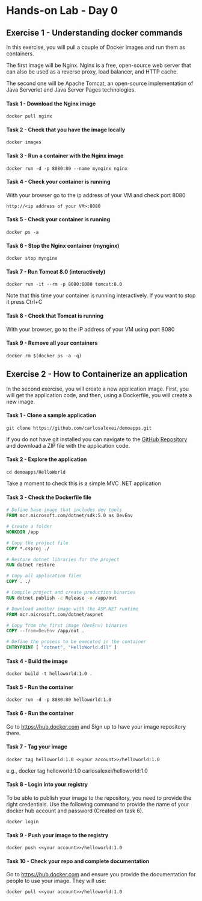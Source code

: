 # Hands-on Lab - Day 0 
## Exercise 1 - Understanding docker commands

In this exercise, you will pull a couple of Docker images and run them as containers.

The first image will be Nginx. Nginx is a free, open-source web server that can also be used as a reverse proxy, load balancer, and HTTP cache.

The second one will be Apache Tomcat, an open-source implementation of  Java Serverlet and Java Server Pages technologies. 

#### Task 1 - Download the Nginx image 
```
docker pull nginx
```
#### Task 2 - Check that you have the image locally
```
docker images
```
#### Task 3 - Run a container with the Nginx image
```
docker run -d -p 8080:80 --name mynginx nginx
```
#### Task 4 - Check your container is running
With your browser go to the ip address of your VM and check port 8080
```
http://<ip address of your VM>:8080
```

#### Task 5 - Check your container is running
```
docker ps -a
```
#### Task 6 - Stop the Nginx container (mynginx)
```
docker stop mynginx
```

#### Task 7 - Run Tomcat 8.0 (interactively)
```
docker run -it --rm -p 8080:8080 tomcat:8.0
```
Note that this time your container is running interactively. If you want to stop it press Ctrl+C

#### Task 8 - Check that Tomcat is running 
With your browser, go to the IP address of your VM using port 8080

#### Task 9 - Remove all your containers 
```
docker rm $(docker ps -a -q)
```
## Exercise 2 - How to Containerize an application

In the second exercise, you will create a new application image. First, you will get the application code, and then, using a Dockerfile, you will create a new image.  

#### Task 1 - Clone a sample application
```
git clone https://github.com/carlosalexei/demoapps.git
```
If you do not have git installed you can navigate to the [GitHub Repository](https://github.com/carlosalexei/demoapps) and download a ZIP file with the application code. 

#### Task 2 - Explore the application 
```
cd demoapps/HelloWorld
```
Take a moment to check this is a simple MVC .NET application
#### Task 3 - Check the Dockerfile file
```Dockerfile
# Define base image that includes dev tools
FROM mcr.microsoft.com/dotnet/sdk:5.0 as DevEnv

# Create a folder
WORKDIR /app

# Copy the project file
COPY *.csproj ./

# Restore dotnet libraries for the project
RUN dotnet restore

# Copy all application files
COPY . ./

# Compile project and create production binaries
RUN dotnet publish -c Release -o /app/out

# Download another image with the ASP.NET runtime
FROM mcr.microsoft.com/dotnet/aspnet

# Copy from the first image (DevEnv) binaries
COPY --from=DevEnv /app/out .

# Define the process to be executed in the container
ENTRYPOINT [ "dotnet", "HelloWorld.dll" ]
```

#### Task 4 - Build the image
```
docker build -t helloworld:1.0 .
```


#### Task 5 - Run the container
```
docker run -d -p 8080:80 helloworld:1.0
```
#### Task 6 - Run the container
Go to https://hub.docker.com and Sign up to have your image repository there.


#### Task 7 - Tag your image 
```
docker tag helloworld:1.0 <<your account>>/helloworld:1.0
```
e.g., docker tag helloworld:1.0 carlosalexei/helloworld:1.0

#### Task 8 - Login into your registry
To be able to publish your image to the repository, you need to provide the right credentials. Use the following command to provide the name of your docker hub account and password (Created on task 6).
```
docker login
```

#### Task 9 - Push your image to the registry
```
docker push <<your account>>/helloworld:1.0
```

#### Task 10 - Check your repo and complete documentation
Go to https://hub.docker.com and ensure you provide the documentation for people to use your image. They will use:
```
docker pull <<your account>>/helloworld:1.0
```
